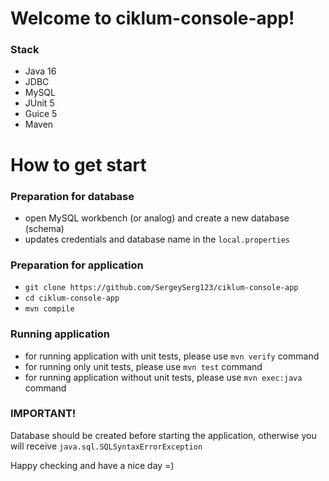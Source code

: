 # Welcome to ciklum-console-app!

### Stack
- Java 16
- JDBC
- MySQL
- JUnit 5
- Guice 5
- Maven

# How to get start

### Preparation for database
- open MySQL workbench (or analog) and create a new database (schema)
- updates credentials and database name in the `local.properties`

### Preparation for application
- `git clone https://github.com/SergeySerg123/ciklum-console-app`
- `cd ciklum-console-app`
- `mvn compile`

### Running application

- for running application with unit tests, please use `mvn verify` command
- for running only unit tests, please use `mvn test` command
- for running application without unit tests, please use `mvn exec:java` command

### IMPORTANT!
Database should be created before starting the application, otherwise you will receive
`java.sql.SQLSyntaxErrorException`

Happy checking and have a nice day =)